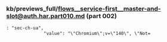 ### kb/previews_full/flows__service-first__master-and-slot@auth.har.part010.md (part 002)

```md
: "sec-ch-ua",
              "value": "\"Chromium\";v=\"140\", \"Not=
```

```
